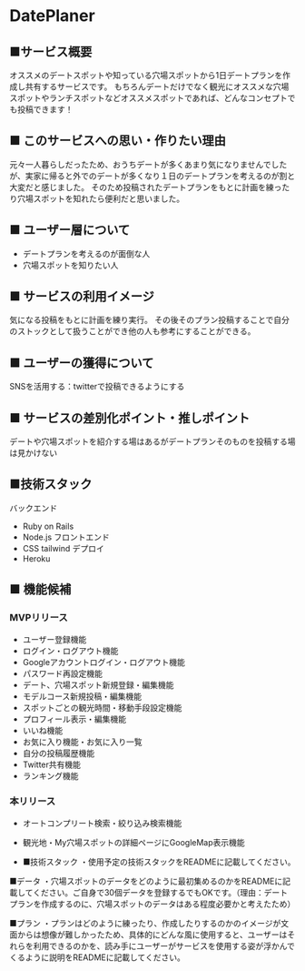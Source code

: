 # DatePlaner
## ■サービス概要
オススメのデートスポットや知っている穴場スポットから1日デートプランを作成し共有するサービスです。
もちろんデートだけでなく観光にオススメな穴場スポットやランチスポットなどオススメスポットであれば、どんなコンセプトでも投稿できます！

## ■ このサービスへの思い・作りたい理由
元々一人暮らしだったため、おうちデートが多くあまり気になりませんでしたが、実家に帰ると外でのデートが多くなり１日のデートプランを考えるのが割と大変だと感じました。
そのため投稿されたデートプランをもとに計画を練ったり穴場スポットを知れたら便利だと思いました。


## ■ ユーザー層について
* デートプランを考えるのが面倒な人
* 穴場スポットを知りたい人

## ■ サービスの利用イメージ
気になる投稿をもとに計画を練り実行。
その後そのプラン投稿することで自分のストックとして扱うことができ他の人も参考にすることができる。

## ■ ユーザーの獲得について
SNSを活用する：twitterで投稿できるようにする

## ■ サービスの差別化ポイント・推しポイント
デートや穴場スポットを紹介する場はあるがデートプランそのものを投稿する場は見かけない

## ■技術スタック
 バックエンド
* Ruby on Rails
* Node.js
フロントエンド
* CSS tailwind
デプロイ
* Heroku



## ■ 機能候補
### MVPリリース
* ユーザー登録機能
* ログイン・ログアウト機能
* Googleアカウントログイン・ログアウト機能
* パスワード再設定機能
* デート、穴場スポット新規登録・編集機能
* モデルコース新規投稿・編集機能
* スポットごとの観光時間・移動手段設定機能
* プロフィール表示・編集機能
* いいね機能
* お気に入り機能・お気に入り一覧
* 自分の投稿履歴機能
* Twitter共有機能
* ランキング機能

### 本リリース
* オートコンプリート検索・絞り込み検索機能
* 観光地・My穴場スポットの詳細ページにGoogleMap表示機能

* ■技術スタック
・使用予定の技術スタックをREADMEに記載してください。

■データ
・穴場スポットのデータをどのように最初集めるのかをREADMEに記載してください。ご自身で30個データを登録するでもOKです。（理由：デートプランを作成するのに、穴場スポットのデータはある程度必要かと考えたため）

■プラン
・プランはどのように練ったり、作成したりするのかのイメージが文面からは想像が難しかったため、具体的にどんな風に使用すると、ユーザーはそれらを利用できるのかを、読み手にユーザーがサービスを使用する姿が浮かんでくるように説明をREADMEに記載してください。
